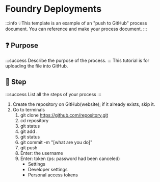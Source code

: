 # Foundry Deployments

:::info
:bulb:This template is an example of an "push to GitHub" process document. You can reference and make your process document.
:::

## :question: Purpose
:::success
Describe the purpose of the process.
:::
This tutorial is for uploading the file into GitHub.

## :feet: Step
:::success
List all the steps of your process
:::

1. Create the repository on GitHub(website); if it already exists, skip it.
2. Go to terminals
	1. git clone https://github.com/repository.git
	2. cd repository
	3. git status
	4. git add .
	5. git status
	6. git commit -m "[what are you do]"
	7. git push
	8. Enter: the username
	9. Enter: token (ps: password had been canceled)
        - Settings
        - Developer settings
        - Personal access tokens